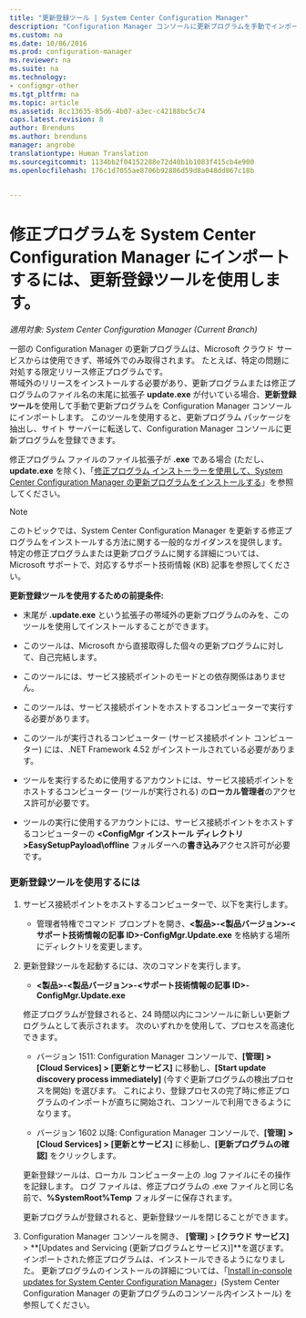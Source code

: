 ```yaml
---
title: "更新登録ツール | System Center Configuration Manager"
description: "Configuration Manager コンソールに更新プログラムを手動でインポートするために、どのような場合に、どのような方法で更新登録ツールを使用するかについて説明します。"
ms.custom: na
ms.date: 10/06/2016
ms.prod: configuration-manager
ms.reviewer: na
ms.suite: na
ms.technology:
- configmgr-other
ms.tgt_pltfrm: na
ms.topic: article
ms.assetid: 8cc13635-85d6-4b07-a3ec-c42188bc5c74
caps.latest.revision: 8
author: Brenduns
ms.author: brenduns
manager: angrobe
translationtype: Human Translation
ms.sourcegitcommit: 1134bb2f04152288e72d40b1b1083f415cb4e900
ms.openlocfilehash: 176c1d7055ae8706b92886d59d8a048dd867c18b


---
```

# <a name="use-the-update-registration-tool-to-import-hotfixes-to-system-center-configuration-manager"></a>修正プログラムを System Center Configuration Manager にインポートするには、更新登録ツールを使用します。

*適用対象: System Center Configuration Manager (Current Branch)*

一部の Configuration Manager の更新プログラムは、Microsoft クラウド サービスからは使用できず、帯域外でのみ取得されます。 たとえば、特定の問題に対処する限定リリース修正プログラムです。   
帯域外のリリースをインストールする必要があり、更新プログラムまたは修正プログラムのファイル名の末尾に拡張子 **update.exe** が付いている場合、**更新登録ツール**を使用して手動で更新プログラムを Configuration Manager コンソールにインポートします。 このツールを使用すると、更新プログラム パッケージを抽出し、サイト サーバーに転送して、Configuration Manager コンソールに更新プログラムを登録できます。  

 修正プログラム ファイルのファイル拡張子が **.exe** である場合 (ただし、**update.exe** を除く)、「[修正プログラム インストーラーを使用して、System Center Configuration Manager の更新プログラムをインストールする](../../../core/servers/manage/use-the-hotfix-installer-to-install-updates.md)」を参照してください。  

> [!NOTE]  
>  このトピックでは、System Center Configuration Manager を更新する修正プログラムをインストールする方法に関する一般的なガイダンスを提供します。 特定の修正プログラムまたは更新プログラムに関する詳細については、Microsoft サポートで、対応するサポート技術情報 (KB) 記事を参照してください。  

 **更新登録ツールを使用するための前提条件:**  

-   末尾が **.update.exe** という拡張子の帯域外の更新プログラムのみを、このツールを使用してインストールすることができます。  

-   このツールは、Microsoft から直接取得した個々の更新プログラムに対して、自己完結します。  

-   このツールには、サービス接続ポイントのモードとの依存関係はありません。  

-   このツールは、サービス接続ポイントをホストするコンピューターで実行する必要があります。  

-   このツールが実行されるコンピューター (サービス接続ポイント コンピューター) には、.NET Framework 4.52 がインストールされている必要があります。  

-   ツールを実行するために使用するアカウントには、サービス接続ポイントをホストするコンピューター (ツールが実行される) の**ローカル管理者**のアクセス許可が必要です。  

-   ツールの実行に使用するアカウントには、サービス接続ポイントをホストするコンピューターの **&lt;ConfigMgr インストール ディレクトリ\>EasySetupPayload\offline** フォルダーへの**書き込み**アクセス許可が必要です。  

### <a name="to-use-the-update-registration-tool"></a>更新登録ツールを使用するには  

1.  サービス接続ポイントをホストするコンピューターで、以下を実行します。  

    -   管理者特権でコマンド プロンプトを開き、**&lt;製品\>-&lt;製品バージョン\>-&lt;サポート技術情報の記事 ID\>-ConfigMgr.Update.exe** を格納する場所にディレクトリを変更します。  

2.  更新登録ツールを起動するには、次のコマンドを実行します。  

    -   **&lt;製品\>-&lt;製品バージョン\>-&lt;サポート技術情報の記事 ID\>-ConfigMgr.Update.exe**  

    修正プログラムが登録されると、24 時間以内にコンソールに新しい更新プログラムとして表示されます。  次のいずれかを使用して、プロセスを高速化できます。  

    -   バージョン 1511: Configuration Manager コンソールで、**[管理] > [Cloud Services] > [更新とサービス]** に移動し、**[Start update discovery process immediately]** (今すぐ更新プログラムの検出プロセスを開始) を選びます。  これにより、登録プロセスの完了時に修正プログラムのインポートが直ちに開始され、コンソールで利用できるようになります。  

    -   バージョン 1602 以降: Configuration Manager コンソールで、**[管理] > [Cloud Services] > [更新とサービス]** に移動し、**[更新プログラムの確認]** をクリックします。  

    更新登録ツールは、ローカル コンピューター上の .log ファイルにその操作を記録します。 ログ ファイルは、修正プログラムの .exe ファイルと同じ名前で、**%SystemRoot%Temp** フォルダーに保存されます。  

     更新プログラムが登録されると、更新登録ツールを閉じることができます。  

3.  Configuration Manager コンソールを開き、 **[管理]** > **[クラウド サービス]** > **[Updates and Servicing (更新プログラムとサービス)]**を選びます。 インポートされた修正プログラムは、インストールできるようになりました。 更新プログラムのインストールの詳細については、「[Install in-console updates for System Center Configuration Manager](../../../core/servers/manage/install-in-console-updates.md)」(System Center Configuration Manager の更新プログラムのコンソール内インストール) を参照してください。  



<!--HONumber=Nov16_HO1-->


